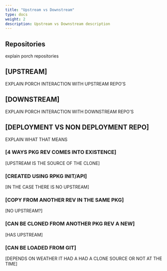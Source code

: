 ```yaml
---
title: "Upstream vs Downstream"
type: docs
weight: 2
description: Upstream vs Downstream description
---
```


## Repositories

explain porch repositories

## [UPSTREAM]

EXPLAIN PORCH INTERACTION WITH UPSTREAM REPO'S

## [DOWNSTREAM]

EXPLAIN PORCH INTERACTION WITH DOWNSTREAM REPO'S

## [DEPLOYMENT VS NON DEPLOYMENT REPO]

EXPLAIN WHAT THAT MEANS

### [4 WAYS PKG REV COMES INTO EXISTENCE]

[UPSTREAM IS THE SOURCE OF THE CLONE]

### [CREATED USING RPKG INIT/API]

[IN THE CASE THERE IS NO UPSTREAM]

### [COPY FROM ANOTHER REV IN THE SAME PKG]

[NO UPSTREAM?]

### [CAN BE CLONED FROM ANOTHER PKG REV A NEW]

[HAS UPSTREAM]

### [CAN BE LOADED FROM GIT]

[DEPENDS ON WEATHER IT HAD A HAD A CLONE SOURCE OR NOT AT THE TIME]
